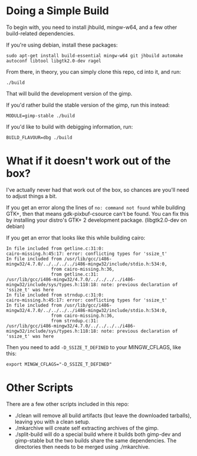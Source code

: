 Doing a Simple Build
====================
To begin with, you need to install jhbuild, mingw-w64, and a few other build-related dependencies.

If you're using debian, install these packages:

	sudo apt-get install build-essential mingw-w64 git jhbuild automake autoconf libtool libgtk2.0-dev ragel

From there, in theory, you can simply clone this repo, cd into it, and run:

	./build

That will build the development version of the gimp.

If you'd rather build the stable version of the gimp, run this instead:

	MODULE=gimp-stable ./build

If you'd like to build with debigging information, run:

	BUILD_FLAVOUR=dbg ./build

What if it doesn't work out of the box?
=======================================
I've actually never had that work out of the box, so chances are you'll need to adjust things a bit.

If you get an error along the lines of `no: command not found` while building GTK+, then that means gdk-pixbuf-csource can't be found.
You can fix this by installing your distro's GTK+ 2 development package.
(libgtk2.0-dev on debian)

If you get an error that looks like this while building cairo:

	In file included from getline.c:31:0:
	cairo-missing.h:45:17: error: conflicting types for 'ssize_t'
	In file included from /usr/lib/gcc/i486-mingw32/4.7.0/../../../../i486-mingw32/include/stdio.h:534:0,
		             from cairo-missing.h:36,
		             from getline.c:31:
	/usr/lib/gcc/i486-mingw32/4.7.0/../../../../i486-mingw32/include/sys/types.h:118:18: note: previous declaration of 'ssize_t' was here
	In file included from strndup.c:31:0:
	cairo-missing.h:45:17: error: conflicting types for 'ssize_t'
	In file included from /usr/lib/gcc/i486-mingw32/4.7.0/../../../../i486-mingw32/include/stdio.h:534:0,
		             from cairo-missing.h:36,
		             from strndup.c:31:
	/usr/lib/gcc/i486-mingw32/4.7.0/../../../../i486-mingw32/include/sys/types.h:118:18: note: previous declaration of 'ssize_t' was here

Then you need to add `-D_SSIZE_T_DEFINED` to your MINGW_CFLAGS, like this:

	export MINGW_CFLAGS="-D_SSIZE_T_DEFINED"

Other Scripts
=============
There are a few other scripts included in this repo:
 * ./clean will remove all build artifacts (but leave the downloaded tarballs), leaving you with a clean setup.
 * ./mkarchive will create self extracting archives of the gimp.
 * ./split-build will do a special build where it builds both gimp-dev and gimp-stable but the two builds share the same dependencies. The directories then needs to be merged using ./mkarchive.

